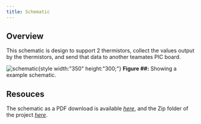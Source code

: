 ```yaml
---
title: Schematic
---
```


## Overview

This schematic is design to support 2 thermistors, collect the values output by the thermistors, and send that data to another teamates PIC board.

![schematic](Screenshot.png){style width:"350" height:"300;"}
**Figure ##:** Showing a example schematic.

## Resouces

The schematic as a PDF download is available [*here*](ExampleSchematic.pdf), and the Zip folder of the project [*here*](dummyZip.zip).
